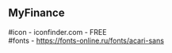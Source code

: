 ## MyFinance  

#icon - iconfinder.com  - FREE  
#fonts - https://fonts-online.ru/fonts/acari-sans  
